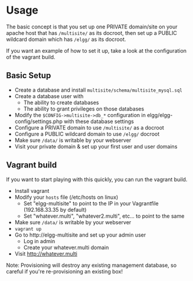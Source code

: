 # Usage

The basic concept is that you set up one PRIVATE domain/site on your apache host
that has ```/multisite/``` as its docroot, then set up a PUBLIC wildcard domain which has ```/elgg/```
as its docroot.

If you want an example of how to set it up, take a look at the configuration of the vagrant build.

## Basic Setup

* Create a database and install ```multisite/schema/multisite_mysql.sql```
* Create a database user with
  * The ability to create databases
  * The ability to grant privileges on those databases
* Modify the ```$CONFIG->multisite->db_*``` configuration in elgg/elgg-config/settings.php with these database settings
* Configure a PRIVATE domain to use ```/multisite/``` as a docroot
* Configure a PUBLIC wildcard domain to use ```/elgg/``` docroot
* Make sure ```/data/``` is writable by your webserver
* Visit your private domain & set up your first user and user domains

## Vagrant build

If you want to start playing with this quickly, you can run the vagrant build.

* Install vagrant
* Modify your ```hosts``` file (/etc/hosts on linux)
  * Set "elgg-multisite" to point to the IP in your Vagrantfile (192.168.33.35 by default)
  * Set "whatever.multi", "whatever2.multi", etc... to point to the same
* Make sure ```/data/``` is writable by your webserver
* ```vagrant up```
* Go to http://elgg-multisite and set up your admin user
  * Log in admin
  * Create your whatever.multi domain
* Visit http://whatever.multi

Note: Provisioning will destroy any existing management database, so careful if you're re-provisioning an existing box!